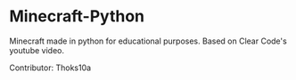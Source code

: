 # Minecraft-Python
Minecraft made in python for educational purposes. Based on Clear Code's youtube video.


Contributor: Thoks10a
